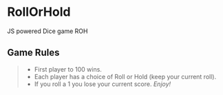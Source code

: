 # RollOrHold
JS powered Dice game ROH

## Game Rules
> - First player to 100 wins.
> - Each player has a choice of Roll or Hold (keep your current roll).
> - If you roll a 1 you lose your current score.
>  *Enjoy!*
